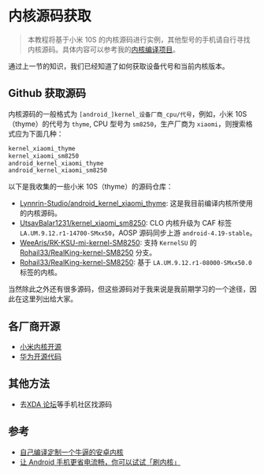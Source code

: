 # 内核源码获取

> 本教程将基于小米 10S 的内核源码进行实例，其他型号的手机请自行寻找内核源码。具体内容可以参考我的[内核编译项目](https://github.com/DogDayAndroid/KSU_Thyme_BuildBot)。

通过上一节的知识，我们已经知道了如何获取设备代号和当前内核版本。

## Github 获取源码

内核源码的一般格式为 `[android_]kernel_设备厂商_cpu/代号`，例如，小米 10S（thyme）的代号为 `thyme`, CPU 型号为 `sm8250`，生产厂商为 `xiaomi`，则搜索格式应为下面几种：

```bash
kernel_xiaomi_thyme
kernel_xiaomi_sm8250
android_kernel_xiaomi_thyme
android_kernel_xiaomi_sm8250
```

以下是我收集的一些小米 10S（thyme）的源码仓库：

- [Lynnrin-Studio/android_kernel_xiaomi_thyme](https://github.com/Lynnrin-Studio/android_kernel_xiaomi_thyme): 这是我目前编译内核所使用的内核源码。
- [UtsavBalar1231/kernel_xiaomi_sm8250](https://github.com/UtsavBalar1231/kernel_xiaomi_sm8250): CLO 内核升级为 CAF 标签 `LA.UM.9.12.r1-14700-SMxx50`，AOSP 源码同步上游 `android-4.19-stable`。
- [WeeAris/RK-KSU-mi-kernel-SM8250](https://github.com/WeeAris/RK-KSU-mi-kernel-SM8250): 支持 `KernelSU` 的 [Rohail33/RealKing-kernel-SM8250](https://github.com/Rohail33/RealKing-kernel-SM8250.git) 分支。
- [Rohail33/RealKing-kernel-SM8250](https://github.com/Official-Ayrton990/android_kernel_xiaomi_sm8250): 基于 `LA.UM.9.12.r1-08000-SMxx50.0` 标签的内核。

当然除此之外还有很多源码，但这些源码对于我来说是我前期学习的一个途径，因此在这里列出给大家。

## 各厂商开源

- [小米内核开源](https://github.com/MiCode/Xiaomi_Kernel_OpenSource/)
- [华为开源代码](https://consumer.huawei.com/en/opensource/)

## 其他方法

- 去[XDA 论坛](https://forum.xda-developers.com/)等手机社区找源码

## 参考

- [自己编译定制一个牛逼的安卓内核](https://parrotsec-cn.org/t/topic/2168)
- [让 Android 手机更省电流畅，你可以试试「刷内核」](https://sspai.com/post/56296)
